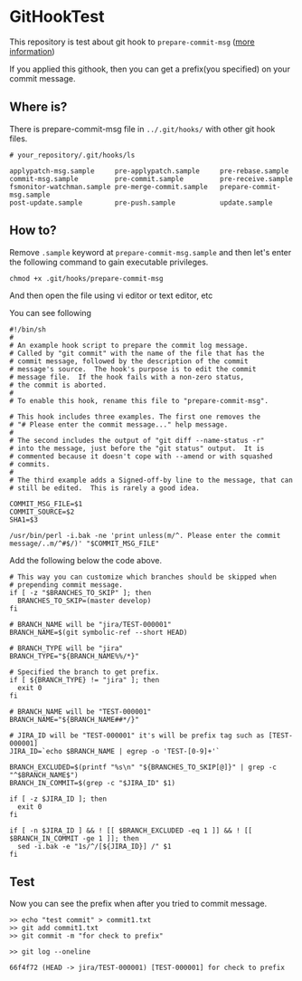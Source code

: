 # GitHookTest
This repository is test about git hook to ```prepare-commit-msg``` ([more information](https://git-scm.com/book/en/v2/Customizing-Git-Git-Hooks))

If you applied this githook, then you can get a prefix(you specified) on your commit message.


## Where is?
There is prepare-commit-msg file in `../.git/hooks/` with other git hook files.

```
# your_repository/.git/hooks/ls

applypatch-msg.sample     pre-applypatch.sample     pre-rebase.sample
commit-msg.sample         pre-commit.sample         pre-receive.sample
fsmonitor-watchman.sample pre-merge-commit.sample   prepare-commit-msg.sample
post-update.sample        pre-push.sample           update.sample
```

## How to?
Remove `.sample` keyword at `prepare-commit-msg.sample` and then let's enter the following command to gain executable privileges.

```
chmod +x .git/hooks/prepare-commit-msg
```

And then open the file using vi editor or text editor, etc

You can see following

```
#!/bin/sh
#
# An example hook script to prepare the commit log message.
# Called by "git commit" with the name of the file that has the
# commit message, followed by the description of the commit
# message's source.  The hook's purpose is to edit the commit
# message file.  If the hook fails with a non-zero status,
# the commit is aborted.
#
# To enable this hook, rename this file to "prepare-commit-msg".

# This hook includes three examples. The first one removes the
# "# Please enter the commit message..." help message.
#
# The second includes the output of "git diff --name-status -r"
# into the message, just before the "git status" output.  It is
# commented because it doesn't cope with --amend or with squashed
# commits.
#
# The third example adds a Signed-off-by line to the message, that can
# still be edited.  This is rarely a good idea.

COMMIT_MSG_FILE=$1
COMMIT_SOURCE=$2
SHA1=$3

/usr/bin/perl -i.bak -ne 'print unless(m/^. Please enter the commit message/..m/^#$/)' "$COMMIT_MSG_FILE"
```

Add the following below the code above.

```
# This way you can customize which branches should be skipped when
# prepending commit message.
if [ -z "$BRANCHES_TO_SKIP" ]; then
  BRANCHES_TO_SKIP=(master develop)
fi

# BRANCH_NAME will be "jira/TEST-000001"
BRANCH_NAME=$(git symbolic-ref --short HEAD)

# BRANCH_TYPE will be "jira"
BRANCH_TYPE="${BRANCH_NAME%%/*}"

# Specified the branch to get prefix.
if [ ${BRANCH_TYPE} != "jira" ]; then
  exit 0
fi

# BRANCH_NAME will be "TEST-000001"
BRANCH_NAME="${BRANCH_NAME##*/}"

# JIRA_ID will be "TEST-000001" it's will be prefix tag such as [TEST-000001]
JIRA_ID=`echo $BRANCH_NAME | egrep -o 'TEST-[0-9]+'`

BRANCH_EXCLUDED=$(printf "%s\n" "${BRANCHES_TO_SKIP[@]}" | grep -c "^$BRANCH_NAME$")
BRANCH_IN_COMMIT=$(grep -c "$JIRA_ID" $1)

if [ -z $JIRA_ID ]; then
  exit 0
fi

if [ -n $JIRA_ID ] && ! [[ $BRANCH_EXCLUDED -eq 1 ]] && ! [[ $BRANCH_IN_COMMIT -ge 1 ]]; then
  sed -i.bak -e "1s/^/[${JIRA_ID}] /" $1
fi
```

## Test
Now you can see the prefix when after you tried to commit message. 

```
>> echo "test commit" > commit1.txt
>> git add commit1.txt
>> git commit -m "for check to prefix"

>> git log --oneline

66f4f72 (HEAD -> jira/TEST-000001) [TEST-000001] for check to prefix
```
